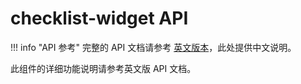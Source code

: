 # checklist-widget API

!!! info "API 参考"
    完整的 API 文档请参考 [英文版本](../../en/api/checklist-widget.md)，此处提供中文说明。

此组件的详细功能说明请参考英文版 API 文档。
